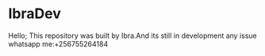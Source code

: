 # IbraDev
Hello;
This repository was built by Ibra.And its still in development any issue whatsapp me:+256755264184

